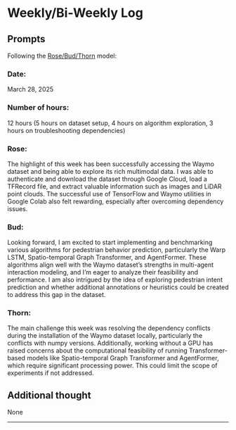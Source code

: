# Weekly/Bi-Weekly Log

## Prompts
Following the [Rose/Bud/Thorn](https://www.panoramaed.com/blog/rose-bud-thorn-activity-and-worksheet#:~:text=%22Rose%2C%20Bud%2C%20Thorn%22%20is%20a%20mindful%20design%2D,day%2C%20week%2C%20or%20month.) model:

### Date: 
March 28, 2025 


### Number of hours: 
12 hours (5 hours on dataset setup, 4 hours on algorithm exploration, 3 hours on troubleshooting dependencies)

### Rose:
The highlight of this week has been successfully accessing the Waymo dataset and being able to explore its rich multimodal data. I was able to authenticate and download the dataset through Google Cloud, load a TFRecord file, and extract valuable information such as images and LiDAR point clouds. The successful use of TensorFlow and Waymo utilities in Google Colab also felt rewarding, especially after overcoming dependency issues.

### Bud: 
Looking forward, I am excited to start implementing and benchmarking various algorithms for pedestrian behavior prediction, particularly the Warp LSTM, Spatio-temporal Graph Transformer, and AgentFormer. These algorithms align well with the Waymo dataset’s strengths in multi-agent interaction modeling, and I’m eager to analyze their feasibility and performance. I am also intrigued by the idea of exploring pedestrian intent prediction and whether additional annotations or heuristics could be created to address this gap in the dataset. 

### Thorn: 
The main challenge this week was resolving the dependency conflicts during the installation of the Waymo dataset locally, particularly the conflicts with numpy versions. Additionally, working without a GPU has raised concerns about the computational feasibility of running Transformer-based models like Spatio-temporal Graph Transformer and AgentFormer, which require significant processing power. This could limit the scope of experiments if not addressed.

## Additional thought
None

---

